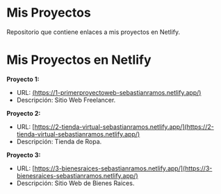 # Mis Proyectos
Repositorio que contiene enlaces a mis proyectos en Netlify.

# Mis Proyectos en Netlify

 **Proyecto 1:**
   - URL: [(https://1-primerproyectoweb-sebastianramos.netlify.app/)](https://1-primerproyectoweb-sebastianramos.netlify.app/)
   - Descripción: Sitio Web Freelancer.

 **Proyecto 2:**
   - URL: [https://2-tienda-virtual-sebastianramos.netlify.app/](https://2-tienda-virtual-sebastianramos.netlify.app/)
   - Descripción: Tienda de Ropa.

 **Proyecto 3:**
   - URL: [https://3-bienesraices-sebastianramos.netlify.app/](https://3-bienesraices-sebastianramos.netlify.app/)
   - Descripción: Sitio Web de Bienes Raices.
